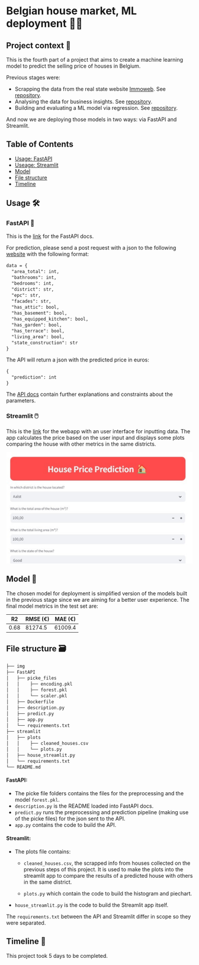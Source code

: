 # Belgian house market, ML deployment 👩‍💻

## Project context 📝

This is the fourth part of a project that aims to create a machine learning model to predict the selling price of houses in Belgium.

Previous stages were:

- Scrapping the data from the real state website [Immoweb](https://www.immoweb.be/). See [repository](https://github.com/niels-demeyer/immo-eliza-scraping-scrapegoat).
- Analysing the data for business insights. See [repository](https://github.com/Yanina-Andriienko/immo-eliza-scrapeGOATS-analysis).
- Building and evaluating a ML model via regression. See [repository](https://github.com/andreaharit/05-immoeliza-ml-Andrea).

And now we are deploying those models in two ways: via FastAPI and Streamlit.

## Table of Contents

- [Usage: FastAPI](#fastapi)
- [Useage: Streamlit](#streamlit)
- [Model](#model)
- [File structure](#structure)
- [Timeline](#timeline)

## Usage 🛠

<a id="fastapi"></a>
### FastAPI 🚀

This is the [link](https://immo-eliza-deployment-o9qq.onrender.com/docs) for the FastAPI docs.

For prediction, please send a post request with a json to the following [website](https://immo-eliza-deployment-o9qq.onrender.com/predict) with the following format:

    data = {
      "area_total": int,
      "bathrooms": int,
      "bedrooms": int,
      "district": str,
      "epc": str,
      "facades": str,
      "has_attic": bool,
      "has_basement": bool,
      "has_equipped_kitchen": bool,
      "has_garden": bool,
      "has_terrace": bool,
      "living_area": bool,
      "state_construction": str
    }

The API will return a json with the predicted price in euros:

    {
      "prediction": int
    }
    
The [API docs](https://immo-eliza-deployment-o9qq.onrender.com/docs) contain further explanations and constraints about the parameters.

<a id="streamlit"></a> 

### Streamlit 🖱️
This is the [link](https://immo-eliza-deployment-1-rhgt.onrender.com/) for the webapp with an user interface for inputting data.
The app calculates the price based on the user input and displays some plots comparing the house with other metrics in the same districts.


<div style="overflow-x: hidden; overflow-y: scroll; max-height: 300px;">
    <img src="img\streamlit_example.jpg" alt="Streamlit app" style="width: 100%; height: auto;">
</div>

<a id="model"></a>
## Model 🤖

The chosen model for deployment is simplified version of the models built in the previous stage since we are aiming for a better user experience. 
The final model metrics in the test set are:

|   R2 |	RMSE (€) | MAE (€)|
| ----- | ------- | ---------- |
| 0.68 | 81274.5 | 61009.4 |

<a id="structure"></a>
## File structure 🗃️

    ├── img
    ├── FastAPI
    │   ├── picke_files
    │   │    ├── encoding.pkl
    │   │    ├── forest.pkl
    │   │    └── scaler.pkl
    │   ├── Dockerfile
    │   ├── description.py
    │   ├── predict.py
    │   ├── app.py
    │   └── requirements.txt
    ├── streamlit
    │   ├── plots
    │   │    ├── cleaned_houses.csv
    │   │    └── plots.py
    │   ├── house_streamlit.py
    │   └── requirements.txt
    └── README.md

#### FastAPI:

- The picke file folders contains the files for the preprocessing and the model `forest.pkl`.
- `description.py` is the README loaded into FastAPI docs.
- `predict.py` runs the preprocessing and prediction pipeline (making use of the picke files) for the json sent to the API.
- `app.py` contains the code to build the API. 


#### Streamlit:

- The plots file contains:

    - `cleaned_houses.csv`, the scrapped info from houses collected on the previous steps of this project. It is used to make the plots into the streamlit app to compare the results of a predicted house with others in the same district. 

    - `plots.py` which contain the code to build the histogram and piechart.
- `house_streamlit.py` is the code to build the Streamlit app itself.


The `requirements.txt` between the API and Streamlit differ in scope so they were separated.
️
<a id="timeline"></a>

## Timeline 📅

This project took 5 days to be completed.
